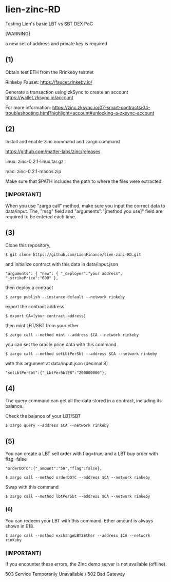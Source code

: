 # lien-zinc-RD

Testing Lien's basic LBT vs SBT DEX PoC 

[WARNING] 

 a new set of address and private key is required

## (1)
Obtain test ETH from the Rrinkeby testnet 

Rinkeby Fauset: https://faucet.rinkeby.io/

Generate a transaction using zkSync to create an account https://wallet.zksync.io/account

For more information: https://zinc.zksync.io/07-smart-contracts/04-troubleshooting.html?highlight=account#unlocking-a-zksync-account

## (2)

Install and enable zinc command and zargo command

https://github.com/matter-labs/zinc/releases

linux: zinc-0.2.1-linux.tar.gz

mac: zinc-0.2.1-macos.zip

Make sure that $PATH includes the path to where the files were extracted.

### [IMPORTANT]
When you use "zargo call" method, make sure you input the correct data to data/input. The, "msg" field and "arguments":"[method you use]" field are  required to be entered each time.

## (3)

Clone this repository,

`$ git clone https://github.com/LienFinance/lien-zinc-RD.git`

and initialize contract with this data in data/input.json 

`
"arguments": { "new": { "_deployer":"your address", "_strikePrice":"600" },
`

then deploy a contract

`
$ zargo publish --instance default --network rinkeby
`

export the contract address

`$ export CA=[your contract address]`

then mint LBT/SBT from your ether

`$ zargo call --method mint --address $CA --network rinkeby`

you can set the oracle price data with this command

`$ zargo call --method setLbtPerSbt --address $CA --network rinkeby`

with this argument at data/input.json (decimal 8) 

`
"setLbtPerSbt":{"_LbtPerSbtE8":"200000000"},
`

## (4)

The query command can get all the data stored in a contract, including its balance.

Check the balance of your LBT/SBT

`$ zargo query --address $CA --network rinkeby`

## (5)

You can create a LBT sell order with flag=true, and a LBT buy order with flag=false

`
"orderDOTC":{"_amount":"50","flag":false},
`

`$ zargo call --method orderDOTC --address $CA --network rinkeby`

Swap with this command 

`$ zargo call --method lbtPerSbt --address $CA --network rinkeby`

### (6)

You can redeem your LBT with this command. Ether amount is always shown in E18.

`$ zargo call --method exchangeLBT2Ether --address $CA --network rinkeby`

### [IMPORTANT]

If you encounter these errors, the Zinc demo server is not available (offline).

503 Service Temporarily Unavailable /
502 Bad Gateway

